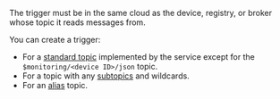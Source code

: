The trigger must be in the same cloud as the device, registry, or broker whose topic it reads messages from.

You can create a trigger:
* For a [standard topic](../../iot-core/concepts/topic/index.md) implemented by the service except for the `$monitoring/<device ID>/json` topic.
* For a topic with any [subtopics](../../iot-core/concepts/topic/subtopic.md) and wildcards.
* For an [alias](../../iot-core/concepts/topic/usage.md#aliases) topic.